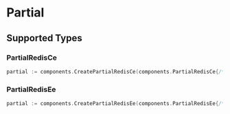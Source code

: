# Partial


## Supported Types

### PartialRedisCe

```go
partial := components.CreatePartialRedisCe(components.PartialRedisCe{/* values here */})
```

### PartialRedisEe

```go
partial := components.CreatePartialRedisEe(components.PartialRedisEe{/* values here */})
```

